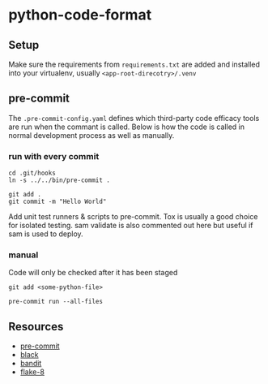 # python-code-format

## Setup
Make sure the requirements from `requirements.txt` are added 
and installed into your virtualenv, usually `<app-root-direcotry>/.venv`


## pre-commit

The `.pre-commit-config.yaml` defines which third-party code efficacy tools
are run when the commant is called. Below is how the code is called in normal
development process as well as manually.

### run with every commit

```
cd .git/hooks
ln -s ../../bin/pre-commit .

git add .
git commit -m "Hello World"
```

Add unit test runners & scripts to pre-commit.
Tox is usually a good choice for isolated testing.
sam validate is also commented out here but useful
if sam is used to deploy.

### manual

Code will only be checked after it has been staged

```
git add <some-python-file>

pre-commit run --all-files
```

## Resources

- [pre-commit](https://pre-commit.com/)
- [black](https://black.readthedocs.io/en/stable/)
- [bandit](https://bandit.readthedocs.io/en/latest/)
- [flake-8](http://flake8.pycqa.org/en/latest/)
